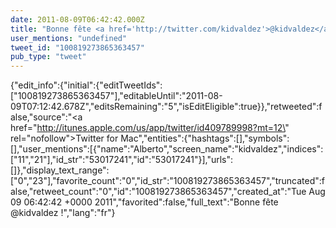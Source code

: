 ```yaml
---
date: 2011-08-09T06:42:42.000Z
title: "Bonne fête <a href='http://twitter.com/kidvaldez'>@kidvaldez</a> !″"
user_mentions: "undefined"
tweet_id: "100819273865363457"
pub_type: "tweet"
---
```

{"edit_info":{"initial":{"editTweetIds":["100819273865363457"],"editableUntil":"2011-08-09T07:12:42.678Z","editsRemaining":"5","isEditEligible":true}},"retweeted":false,"source":"<a href=\"http://itunes.apple.com/us/app/twitter/id409789998?mt=12\" rel=\"nofollow\">Twitter for Mac</a>","entities":{"hashtags":[],"symbols":[],"user_mentions":[{"name":"Alberto","screen_name":"kidvaldez","indices":["11","21"],"id_str":"53017241","id":"53017241"}],"urls":[]},"display_text_range":["0","23"],"favorite_count":"0","id_str":"100819273865363457","truncated":false,"retweet_count":"0","id":"100819273865363457","created_at":"Tue Aug 09 06:42:42 +0000 2011","favorited":false,"full_text":"Bonne fête @kidvaldez !","lang":"fr"}

